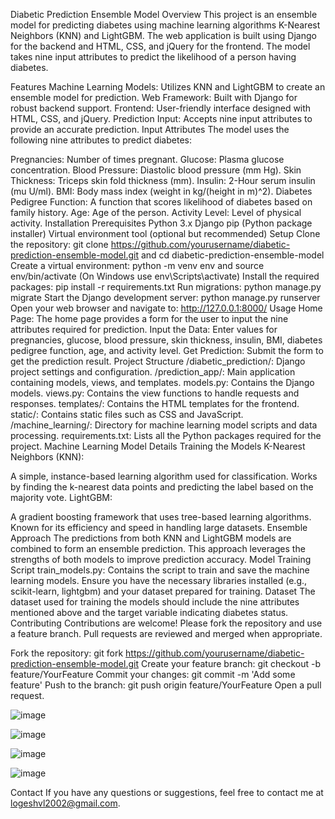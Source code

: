 Diabetic Prediction Ensemble Model
Overview
This project is an ensemble model for predicting diabetes using machine learning algorithms K-Nearest Neighbors (KNN) and LightGBM. The web application is built using Django for the backend and HTML, CSS, and jQuery for the frontend. The model takes nine input attributes to predict the likelihood of a person having diabetes.

Features
Machine Learning Models: Utilizes KNN and LightGBM to create an ensemble model for prediction.
Web Framework: Built with Django for robust backend support.
Frontend: User-friendly interface designed with HTML, CSS, and jQuery.
Prediction Input: Accepts nine input attributes to provide an accurate prediction.
Input Attributes
The model uses the following nine attributes to predict diabetes:

Pregnancies: Number of times pregnant.
Glucose: Plasma glucose concentration.
Blood Pressure: Diastolic blood pressure (mm Hg).
Skin Thickness: Triceps skin fold thickness (mm).
Insulin: 2-Hour serum insulin (mu U/ml).
BMI: Body mass index (weight in kg/(height in m)^2).
Diabetes Pedigree Function: A function that scores likelihood of diabetes based on family history.
Age: Age of the person.
Activity Level: Level of physical activity.
Installation
Prerequisites
Python 3.x
Django
pip (Python package installer)
Virtual environment tool (optional but recommended)
Setup
Clone the repository: git clone https://github.com/yourusername/diabetic-prediction-ensemble-model.git and cd diabetic-prediction-ensemble-model
Create a virtual environment: python -m venv env and source env/bin/activate (On Windows use env\Scripts\activate)
Install the required packages: pip install -r requirements.txt
Run migrations: python manage.py migrate
Start the Django development server: python manage.py runserver
Open your web browser and navigate to: http://127.0.0.1:8000/
Usage
Home Page: The home page provides a form for the user to input the nine attributes required for prediction.
Input the Data: Enter values for pregnancies, glucose, blood pressure, skin thickness, insulin, BMI, diabetes pedigree function, age, and activity level.
Get Prediction: Submit the form to get the prediction result.
Project Structure
/diabetic_prediction/: Django project settings and configuration.
/prediction_app/: Main application containing models, views, and templates.
models.py: Contains the Django models.
views.py: Contains the view functions to handle requests and responses.
templates/: Contains the HTML templates for the frontend.
static/: Contains static files such as CSS and JavaScript.
/machine_learning/: Directory for machine learning model scripts and data processing.
requirements.txt: Lists all the Python packages required for the project.
Machine Learning Model Details
Training the Models
K-Nearest Neighbors (KNN):

A simple, instance-based learning algorithm used for classification.
Works by finding the k-nearest data points and predicting the label based on the majority vote.
LightGBM:

A gradient boosting framework that uses tree-based learning algorithms.
Known for its efficiency and speed in handling large datasets.
Ensemble Approach
The predictions from both KNN and LightGBM models are combined to form an ensemble prediction.
This approach leverages the strengths of both models to improve prediction accuracy.
Model Training Script
train_models.py: Contains the script to train and save the machine learning models.
Ensure you have the necessary libraries installed (e.g., scikit-learn, lightgbm) and your dataset prepared for training.
Dataset
The dataset used for training the models should include the nine attributes mentioned above and the target variable indicating diabetes status.
Contributing
Contributions are welcome! Please fork the repository and use a feature branch. Pull requests are reviewed and merged when appropriate.

Fork the repository: git fork https://github.com/yourusername/diabetic-prediction-ensemble-model.git
Create your feature branch: git checkout -b feature/YourFeature
Commit your changes: git commit -m 'Add some feature'
Push to the branch: git push origin feature/YourFeature
Open a pull request.

![image](https://github.com/Kunali25/Ensemble/assets/128252521/b87ffab5-412f-4f08-8278-3480bec9d5b2)

![image](https://github.com/Kunali25/Ensemble/assets/128252521/7ddb2538-0c99-4cf0-98de-a1bb84fcf1d7)

![image](https://github.com/Kunali25/Ensemble/assets/128252521/c59c36c8-9b62-4ccb-8d6e-fecc23433f7c)

![image](https://github.com/Kunali25/Ensemble/assets/128252521/e6f353ab-6ff2-463d-a6ae-8dcf6cd970c6)




Contact
If you have any questions or suggestions, feel free to contact me at logeshvl2002@gmail.com.
